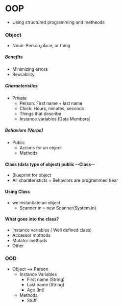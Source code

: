 # OOP

- Using structured programming and metheods 

### Object

- Noun: Person,place, or thing

##### Benefits

- Minimizing errors
- Reusability 

##### Characteristics

- Private
	- Person: First name + last name
	- Clock: Hours, minutes, seconds
	- Things that describe
	- Instance variables (Data Members)

##### Behaviors (Verbs)

- Public
	- Actions for an object
	- Methods

#### Class (data type of object) public --Class--

- Blueprint for object
- All charateristicts + Behaviors are programmed hear

#### Using Class

- we instantiate an object
	- Scanner in = new Scanner(System.in)

#### What goes into the class?

- Instance variables ( Well defined class)
- Accessor mothods
- Mutator methods
- Other

### OOD

- Object --> Person
	- Instance Variables	
		- First name (String)
		- Last name (String)
		- Age (Int)
	- Methods
		- Stuff
